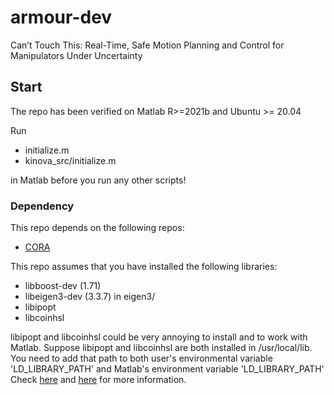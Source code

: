 # armour-dev
Can’t Touch This: Real-Time, Safe Motion Planning and Control for Manipulators Under Uncertainty

## Start
The repo has been verified on Matlab R>=2021b and Ubuntu >= 20.04

Run 
 - initialize.m
 - kinova_src/initialize.m
 
in Matlab before you run any other scripts!

### Dependency
This repo depends on the following repos:
 - [CORA](https://tumcps.github.io/CORA/)

This repo assumes that you have installed the following libraries:
 - libboost-dev (1.71)
 - libeigen3-dev (3.3.7) in eigen3/
 - libipopt
 - libcoinhsl
 
 libipopt and libcoinhsl could be very annoying to install and to work with Matlab. 
 Suppose libipopt and libcoinhsl are both installed in /usr/local/lib.
 You need to add that path to both user's environmental variable 'LD_LIBRARY_PATH' and Matlab's environment variable 'LD_LIBRARY_PATH'
 Check [here](https://www.mathworks.com/help/matlab/matlab_external/set-run-time-library-path-on-linux-systems.html) and [here](https://stackoverflow.com/questions/13428910/how-to-set-the-environmental-variable-ld-library-path-in-linux) for more information.

